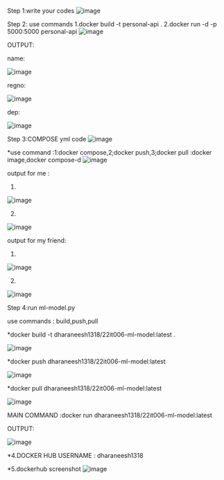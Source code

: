 Step 1:write your codes
![image](https://github.com/user-attachments/assets/7dbd89dd-b9be-4a3b-8536-4392ecffdcfa)

Step 2: use commands
      1.docker build -t personal-api .
      2.docker run -d -p 5000:5000 personal-api
![image](https://github.com/user-attachments/assets/bddf9a1c-6d60-4335-a7f5-2a3520a8d6fc)

OUTPUT:

name:

![image](https://github.com/user-attachments/assets/9b31abce-40f8-4a85-8a3b-7caf0754d815)

regno:

![image](https://github.com/user-attachments/assets/01697bb6-cdcd-46dd-84a8-d4763a4b5fd6)

dep:

![image](https://github.com/user-attachments/assets/ff60ce50-458c-49f6-9ff8-4b920188b357)

Step 3:COMPOSE yml code
![image](https://github.com/user-attachments/assets/cec3c89a-2bec-444d-adb0-682a5998e5a6)

*use command :1:docker compose,2;docker push,3;docker pull :docker image,docker compose-d
![image](https://github.com/user-attachments/assets/5def76b0-c7c7-46ae-a7a5-05bdbcb93dea)

output for me :

1.
![image](https://github.com/user-attachments/assets/f65db23f-ddb2-4093-a4d1-1be66f09f0ed)

2.
![image](https://github.com/user-attachments/assets/a0bd74f1-9a5c-4186-ae9f-e7d701ddf701)

output for my friend: 

1.
![image](https://github.com/user-attachments/assets/79f9a628-b53e-4da5-b1f1-0c625e4f9e79)

2.
![image](https://github.com/user-attachments/assets/fb527582-148f-4af4-90ed-9e25ab21d45f)

Step 4:run ml-model.py

use commands : build,push,pull 

*docker build -t dharaneesh1318/22it006-ml-model:latest .

![image](https://github.com/user-attachments/assets/9762756a-96bf-44a4-9fe9-5cfe147e5be4)


*docker push dharaneesh1318/22it006-ml-model:latest

![image](https://github.com/user-attachments/assets/ce81f3bd-fe5e-4224-aa6c-36b92fd8283d)


*docker pull dharaneesh1318/22it006-ml-model:latest

![image](https://github.com/user-attachments/assets/5b5d205a-0021-4859-b9a3-668a4a96114d)


MAIN COMMAND :docker run dharaneesh1318/22it006-ml-model:latest

OUTPUT:

![image](https://github.com/user-attachments/assets/2a04a5fa-43e3-415d-8ee4-3e98333743e4)


*4.DOCKER HUB USERNAME : dharaneesh1318


*5.dockerhub screenshot
![image](https://github.com/user-attachments/assets/ee14f4e5-67d0-493b-b991-b28c4a28d8b2)







